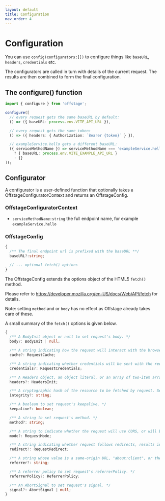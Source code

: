 ```yaml
---
layout: default
title: Configuration
nav_order: 4
---
```


# Configuration

You can use `config(configurators:[])` to configure things like `baseURL`, `headers`, `credentials` etc.


The configurators are called in turn with details of the current request. The results are then combined to form the final configuration.

## The configure() function

```ts
import { configure } from 'offstage';

configure([
  // every request gets the same baseURL by default:
  () => ({ baseURL: process.env.VITE_API_URL }),

  // every request gets the same token:
  () => ({ headers: { Authorization: `Bearer {token}` } }),

  // exampleService.hello gets a different baseURL:
  ({ serviceMethodName }) => serviceMethodName === 'exampleService.hello'
    ? { baseURL: process.env.VITE_EXAMPLE_API_URL }
    : {}
]);
```


## Configurator

A configurator is a user-defined function that optionally takes a OffstageConfiguratorContext and returns an OffstageConfig.

### OffstageConfiguratorContext

- `serviceMethodName:string` the full endpoint name, for example `exampleService.hello`


### OffstageConfig

```ts
{
  /** The final endpoint url is prefixed with the baseURL **/
  baseURL?:string; 

  // ... optional fetch() options
}
```

The OffstageConfig extends the options object of the HTML5 `fetch()` method.

Please refer to https://developer.mozilla.org/en-US/docs/Web/API/fetch for details.

Note: setting `method` and or `body` has no effect as Offstage already takes care of these.

A small summary of the `fetch()` options is given below.
```ts
{
  /** A BodyInit object or null to set request's body. */
  body?: BodyInit | null;

  /** A string indicating how the request will interact with the browser's cache to set request's cache. */
  cache?: RequestCache;

  /** A string indicating whether credentials will be sent with the request always, never, or only when sent to a same-origin URL. Sets request's credentials. */
  credentials?: RequestCredentials;

  /** A Headers object, an object literal, or an array of two-item arrays to set request's headers. */
  headers?: HeadersInit;

  /** A cryptographic hash of the resource to be fetched by request. Sets request's integrity. */
  integrity?: string;

  /** A boolean to set request's keepalive. */
  keepalive?: boolean;

  /** A string to set request's method. */
  method?: string;

  /** A string to indicate whether the request will use CORS, or will be restricted to same-origin URLs. Sets request's mode. */
  mode?: RequestMode;

  /** A string indicating whether request follows redirects, results in an error upon encountering a redirect, or returns the redirect (in an opaque fashion). Sets request's redirect. */
  redirect?: RequestRedirect;

  /** A string whose value is a same-origin URL, "about:client", or the empty string, to set request's referrer. */
  referrer?: string;

  /** A referrer policy to set request's referrerPolicy. */
  referrerPolicy?: ReferrerPolicy;

  /** An AbortSignal to set request's signal. */
  signal?: AbortSignal | null;
}
```



